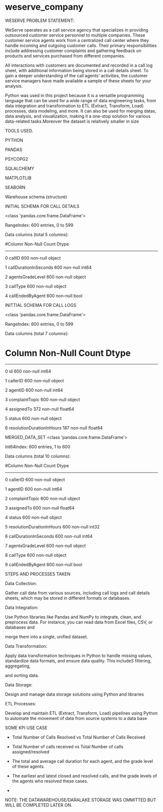# weserve_company
WESERVE
PROBLEM STATEMENT:

WeServe operates as a call service agency that specializes in providing outsourced customer service personnel to multiple companies.
These customer service agents work from a centralized call center where they handle incoming and outgoing customer calls. 
Their primary responsibilities include addressing customer complaints and gathering feedback on products and services purchased from different companies.

All interactions with customers are documented and recorded in a call log sheet, with additional information being stored in a call details sheet.
To gain a deeper understanding of the call agents' activities, the customer service managers have made available a sample of these sheets for your analysis.

 Python was used in this project because it is a versatile programming language that can be used for a wide range of data engineering tasks, 
 from data integration and transformation to ETL (Extract, Transform, Load) processes, data modeling, and more. It can also be used for merging datas, 
 data analysis, and visualization, making it a one-stop solution for various data-related tasks.Moreover the dataset is relatively smaller in size

TOOLS USED.

PYTHON

PANDAS

PSYCOPG2

SQLALCHEMY

MATPLOTLIB

SEABORN


Warehouse schema (structure) 

INITIAL SCHEMA FOR CALL DETAILS

<class 'pandas.core.frame.DataFrame'>

RangeIndex: 600 entries, 0 to 599

Data columns (total 5 columns):

 #Column                 Non-Null Count  Dtype 
 
---  ------                 --------------  ----- 

 0   callID                 600 non-null    object
 
 1   callDurationInSeconds  600 non-null    int64 
 
 2   agentsGradeLevel       600 non-null    object
 
 3   callType               600 non-null    object
 
 4   callEndedByAgent       600 non-null    bool


 INITTIAL SCHEMA FOR CALL LOGS
 
 <class 'pandas.core.frame.DataFrame'>
 
RangeIndex: 600 entries, 0 to 599

Data columns (total 7 columns):

 # Column                     Non-Null Count  Dtype  
 
---  ------                     --------------  -----  

 0   id                         600 non-null    int64  
 
 1   callerID                   600 non-null    object 
 
 2   agentID                    600 non-null    int64  
 
 3   complaintTopic             600 non-null    object 
 
 4   assignedTo                 372 non-null    float64
 
 5   status                     600 non-null    object 
 
 6   resolutionDurationInHours  187 non-null    float64



MERGED_DATA_SET
<class 'pandas.core.frame.DataFrame'>

Int64Index: 600 entries, 1 to 600

Data columns (total 10 columns):

 #Column                     Non-Null Count  Dtype  
---  ------                     --------------  -----  

 0   callerID                   600 non-null    object 
 
 1   agentID                    600 non-null    int64 
 
 2   complaintTopic             600 non-null    object 
 
 3   assignedTo                 600 non-null    float64
 
 4   status                     600 non-null    object 
 
 5   resolutionDurationInHours  600 non-null    int32  
 
 6   callDurationInSeconds      600 non-null    int64  
 
 7   agentsGradeLevel           600 non-null    object 
 
 8   callType                   600 non-null    object 
 
 9   callEndedByAgent           600 non-null    bool 

STEPS AND PROCESSES TAKEN

Data Collection:

Gather call data from various sources, including call logs and call details sheets, which may be stored in different formats or databases.

Data Integration:

Use Python libraries like Pandas and NumPy to integrate, clean, and preprocess data. For instance, you can read data from Excel files, CSV, or databases and 

merge them into a single, unified dataset.

Data Transformation:

Apply data transformation techniques in Python to handle missing values, standardize data formats, and ensure data quality. This includeS filtering, aggregating,

and sorting data.

Data Storage:

Design and manage data storage solutions using Python and libraries

ETL Processes:

Develop and maintain ETL (Extract, Transform, Load) pipelines using Python to automate the movement of data from source systems to a data base

SOME KPI USE CASE 

- Total Number of Calls Resolved vs Total Number of Calls Received
 
- Total Number of calls received vs Total Number of calls assigned/resolved
 
- The total and average call duration for each agent, and the grade level of these agents.
 
- The earliest and latest closed and resolved calls, and the grade levels of the agents who resolved these cases.
- 

NOTE: THE DATAWAREHOUSE/DARALAKE  STORAGE  WAS OMMITTED BUT WILL BE COMPLETED LATER ON.










